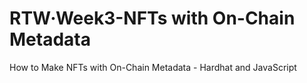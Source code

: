 # RTW·Week3-NFTs with On-Chain Metadata
 How to Make NFTs with On-Chain Metadata - Hardhat and JavaScript
